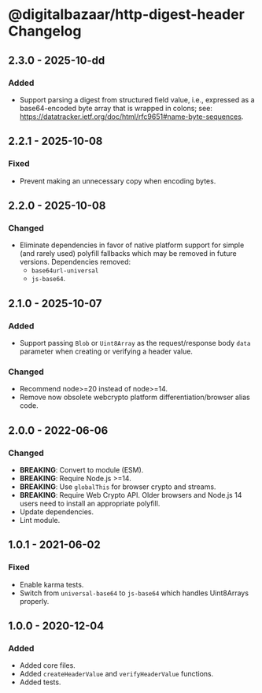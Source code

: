 # @digitalbazaar/http-digest-header Changelog

## 2.3.0 - 2025-10-dd

### Added
- Support parsing a digest from structured field value, i.e., expressed as
  a base64-encoded byte array that is wrapped in colons;
  see: https://datatracker.ietf.org/doc/html/rfc9651#name-byte-sequences.

## 2.2.1 - 2025-10-08

### Fixed
- Prevent making an unnecessary copy when encoding bytes.

## 2.2.0 - 2025-10-08

### Changed
- Eliminate dependencies in favor of native platform support for simple
  (and rarely used) polyfill fallbacks which may be removed in future
  versions. Dependencies removed:
  - `base64url-universal`
  - `js-base64`.

## 2.1.0 - 2025-10-07

### Added
- Support passing `Blob` or `Uint8Array` as the request/response body `data`
  parameter when creating or verifying a header value.

### Changed
- Recommend node>=20 instead of node>=14.
- Remove now obsolete webcrypto platform differentiation/browser alias code.

## 2.0.0 - 2022-06-06

### Changed
- **BREAKING**: Convert to module (ESM).
- **BREAKING**: Require Node.js >=14.
- **BREAKING**: Use `globalThis` for browser crypto and streams.
- **BREAKING**: Require Web Crypto API. Older browsers and Node.js 14 users
  need to install an appropriate polyfill.
- Update dependencies.
- Lint module.

## 1.0.1 - 2021-06-02

### Fixed
- Enable karma tests.
- Switch from `universal-base64` to `js-base64` which handles Uint8Arrays
  properly.

## 1.0.0 - 2020-12-04

### Added
- Added core files.
- Added `createHeaderValue` and `verifyHeaderValue` functions.
- Added tests.
